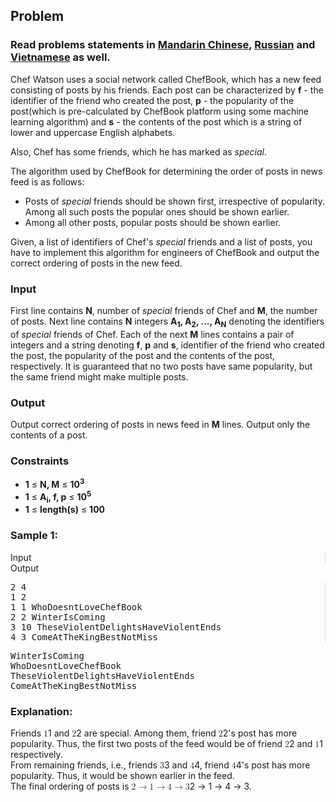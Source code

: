 <div id="problem-statement" class="_problemBody_lulsq_29 print"><h2>Problem</h2>
<h3> Read problems statements in <a target="_blank" href="https://www.codechef.com/download/translated/COOK75/mandarin/BOOKCHEF.pdf" rel="nofollow noreferrer noopener">Mandarin Chinese</a>, <a target="_blank" href="https://www.codechef.com/download/translated/COOK75/russian/BOOKCHEF.pdf" rel="nofollow noreferrer noopener">Russian</a> and <a target="_blank" href="https://www.codechef.com/download/translated/COOK75/vietnamese/BOOKCHEF.pdf" rel="nofollow noreferrer noopener">Vietnamese</a> as well.</h3>
<p>Chef Watson uses a social network called ChefBook, which has a new feed consisting of posts by his friends. Each post can be characterized by <b>f</b> - the identifier of the friend who created the post, <b>p</b> - the popularity of the post(which is pre-calculated by ChefBook platform using some machine learning algorithm) and <b>s</b> - the contents of the post which is a string of lower and uppercase English alphabets.</p>
<p>Also, Chef has some friends, which he has marked as <i>special</i>.</p>
<p>The algorithm used by ChefBook for determining the order of posts in news feed is as follows:
</p><ul><li>Posts of <i>special</i> friends should be shown first, irrespective of popularity. Among all such posts the popular ones should be shown earlier.</li>
<li>Among all other posts, popular posts should be shown earlier.</li>
</ul><p>Given, a list of identifiers of Chef's <i>special</i> friends and a list of posts, you have to implement this algorithm for engineers of ChefBook and output the correct ordering of posts in the new feed. </p>
<h3>Input</h3>
<p>First line contains <b>N</b>, number of <i>special</i> friends of Chef and <b>M</b>, the number of posts. Next line contains <b>N</b> integers <b>A<sub>1</sub>, A<sub>2</sub>, ..., A<sub>N</sub></b> denoting the identifiers of <i>special</i> friends of Chef. Each of the next <b>M</b> lines contains a pair of integers and a string denoting <b>f</b>, <b>p</b> and <b>s</b>, identifier of the friend who created the post, the popularity of the post and the contents of the post, respectively. It is guaranteed that no two posts have same popularity, but the same friend might make multiple posts.</p>
<h3>Output</h3>
<p>Output correct ordering of posts in news feed in <b>M</b> lines. Output only the contents of a post.
</p>
<h3>Constraints</h3>
<ul><li><b>1</b> ≤ <b>N, M</b> ≤ <b>10<sup>3</sup></b></li>
  <li><b>1</b> ≤ <b>A<sub>i</sub>, f, p</b> ≤  <b>10<sup>5</sup></b></li>
  <li><b>1</b> ≤ <b>length(s)</b> ≤  <b>100</b></li>
</ul>
<h3>Sample 1:</h3>
<div data-reactroot="" class="_input_output__table_lulsq_184"><div class="_text_copy__container_lulsq_188"><div class="_text_copy_lulsq_188 _input_top__box_lulsq_198" style="border-right: 1px solid rgb(210, 217, 231);"><span>Input</span><div title="Copy to clipboard" class="" style="pointer-events: all;"><span class="_icon__box_9xn05_2 undefined"><i class="_copy__icon_9xn05_14"></i></span></div></div><div class="_text_copy_lulsq_188 _ouput_top__box_lulsq_201"><span>Output</span><div title="Copy to clipboard" class="" style="pointer-events: all;"><span class="_icon__box_9xn05_2 undefined"><i class="_copy__icon_9xn05_14"></i></span></div></div></div><div class="_values__container_lulsq_204"><div class="_values_lulsq_204" style="border-right: 1px solid rgb(210, 217, 231);"><pre>2 4
1 2
1 1 WhoDoesntLoveChefBook
2 2 WinterIsComing
3 10 TheseViolentDelightsHaveViolentEnds
4 3 ComeAtTheKingBestNotMiss</pre></div><div class="_values_lulsq_204"><pre>WinterIsComing
WhoDoesntLoveChefBook
TheseViolentDelightsHaveViolentEnds
ComeAtTheKingBestNotMiss</pre></div></div></div>
<h3>Explanation:</h3>
<p>Friends <span class="math math-inline"><span class="katex"><span class="katex-mathml"><math xmlns="http://www.w3.org/1998/Math/MathML"><semantics><mrow><mn>1</mn></mrow><annotation encoding="application/x-tex">1</annotation></semantics></math></span><span class="katex-html" aria-hidden="true"><span class="base"><span class="strut" style="height: 0.6444em;"></span><span class="mord">1</span></span></span></span></span> and <span class="math math-inline"><span class="katex"><span class="katex-mathml"><math xmlns="http://www.w3.org/1998/Math/MathML"><semantics><mrow><mn>2</mn></mrow><annotation encoding="application/x-tex">2</annotation></semantics></math></span><span class="katex-html" aria-hidden="true"><span class="base"><span class="strut" style="height: 0.6444em;"></span><span class="mord">2</span></span></span></span></span> are special. Among them, friend <span class="math math-inline"><span class="katex"><span class="katex-mathml"><math xmlns="http://www.w3.org/1998/Math/MathML"><semantics><mrow><mn>2</mn></mrow><annotation encoding="application/x-tex">2</annotation></semantics></math></span><span class="katex-html" aria-hidden="true"><span class="base"><span class="strut" style="height: 0.6444em;"></span><span class="mord">2</span></span></span></span></span>'s post has more popularity. Thus, the first two posts of the feed would be of friend <span class="math math-inline"><span class="katex"><span class="katex-mathml"><math xmlns="http://www.w3.org/1998/Math/MathML"><semantics><mrow><mn>2</mn></mrow><annotation encoding="application/x-tex">2</annotation></semantics></math></span><span class="katex-html" aria-hidden="true"><span class="base"><span class="strut" style="height: 0.6444em;"></span><span class="mord">2</span></span></span></span></span> and <span class="math math-inline"><span class="katex"><span class="katex-mathml"><math xmlns="http://www.w3.org/1998/Math/MathML"><semantics><mrow><mn>1</mn></mrow><annotation encoding="application/x-tex">1</annotation></semantics></math></span><span class="katex-html" aria-hidden="true"><span class="base"><span class="strut" style="height: 0.6444em;"></span><span class="mord">1</span></span></span></span></span> respectively.<br>
From remaining friends, i.e., friends <span class="math math-inline"><span class="katex"><span class="katex-mathml"><math xmlns="http://www.w3.org/1998/Math/MathML"><semantics><mrow><mn>3</mn></mrow><annotation encoding="application/x-tex">3</annotation></semantics></math></span><span class="katex-html" aria-hidden="true"><span class="base"><span class="strut" style="height: 0.6444em;"></span><span class="mord">3</span></span></span></span></span> and <span class="math math-inline"><span class="katex"><span class="katex-mathml"><math xmlns="http://www.w3.org/1998/Math/MathML"><semantics><mrow><mn>4</mn></mrow><annotation encoding="application/x-tex">4</annotation></semantics></math></span><span class="katex-html" aria-hidden="true"><span class="base"><span class="strut" style="height: 0.6444em;"></span><span class="mord">4</span></span></span></span></span>, friend <span class="math math-inline"><span class="katex"><span class="katex-mathml"><math xmlns="http://www.w3.org/1998/Math/MathML"><semantics><mrow><mn>4</mn></mrow><annotation encoding="application/x-tex">4</annotation></semantics></math></span><span class="katex-html" aria-hidden="true"><span class="base"><span class="strut" style="height: 0.6444em;"></span><span class="mord">4</span></span></span></span></span>'s post has more popularity. Thus, it would be shown earlier in the feed.<br>
The final ordering of posts is <span class="math math-inline"><span class="katex"><span class="katex-mathml"><math xmlns="http://www.w3.org/1998/Math/MathML"><semantics><mrow><mn>2</mn><mo>→</mo><mn>1</mn><mo>→</mo><mn>4</mn><mo>→</mo><mn>3</mn></mrow><annotation encoding="application/x-tex">2\rightarrow 1\rightarrow 4\rightarrow 3</annotation></semantics></math></span><span class="katex-html" aria-hidden="true"><span class="base"><span class="strut" style="height: 0.6444em;"></span><span class="mord">2</span><span class="mspace" style="margin-right: 0.2778em;"></span><span class="mrel">→</span><span class="mspace" style="margin-right: 0.2778em;"></span></span><span class="base"><span class="strut" style="height: 0.6444em;"></span><span class="mord">1</span><span class="mspace" style="margin-right: 0.2778em;"></span><span class="mrel">→</span><span class="mspace" style="margin-right: 0.2778em;"></span></span><span class="base"><span class="strut" style="height: 0.6444em;"></span><span class="mord">4</span><span class="mspace" style="margin-right: 0.2778em;"></span><span class="mrel">→</span><span class="mspace" style="margin-right: 0.2778em;"></span></span><span class="base"><span class="strut" style="height: 0.6444em;"></span><span class="mord">3</span></span></span></span></span>.</p></div>